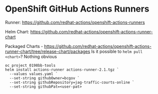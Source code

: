 # OpenShift GitHub Actions Runners

Runner: https://github.com/redhat-actions/openshift-actions-runners

Helm Chart: https://github.com/redhat-actions/openshift-actions-runner-chart

Packaged Charts - https://github.com/redhat-actions/openshift-actions-runner-chart/tree/release-chart/packages
Is it possible to `helm pull <chart>`? Nothing obvious



```
oc project 0198bb-tools
helm install actions-runner actions-runner-2.1.tgz `
  --values values.yaml `
  --set-string githubOwner=bcgov `
  --set-string githubRepository=jag-traffic-courts-online `
  --set-string githubPat=<user-pat>
```
